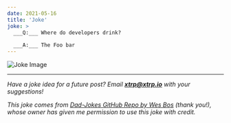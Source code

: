 ```yaml
---
date: 2021-05-16
title: 'Joke'
joke: >
  ___Q:___ Where do developers drink?
  
  ___A:___ The Foo bar
---
```


![Joke Image](https://private.xtrp.io/projects/DailyDeveloperJokes/public_image_server/images/5e12597fe0374.png)

---
*Have a joke idea for a future post? Email **[xtrp@xtrp.io](mailto:xtrp@xtrp.io)** with your suggestions!*

*This joke comes from [Dad-Jokes GitHub Repo by Wes Bos](https://github.com/wesbos/dad-jokes) (thank you!), whose owner has given me permission to use this joke with credit.*

<!-- 
Joke text:
**Q:** Where do developers drink?

**A:** The Foo bar
 -->

